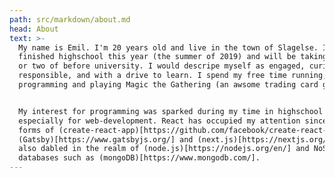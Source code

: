 ```yaml
---
path: src/markdown/about.md
head: About
text: >-
  My name is Emil. I'm 20 years old and live in the town of Slagelse. I've
  finished highschool this year (the summer of 2019) and will be taking a year
  or two of before university. I would descripe myself as engaged, curious,
  responsible, and with a drive to learn. I spend my free time running,
  programming and playing Magic the Gathering (an awsome trading card game).


  My interest for programming was sparked during my time in highschool and
  especially for web-development. React has occupied my attention since in the
  forms of (create-react-app)[https://github.com/facebook/create-react-app],
  (Gatsby)[https://www.gatsbyjs.org/] and (next.js)[https://nextjs.org/]. I've
  also dabled in the realm of (node.js)[https://nodejs.org/en/] and NoSQL
  databases such as (mongoDB)[https://www.mongodb.com/].
---
```


